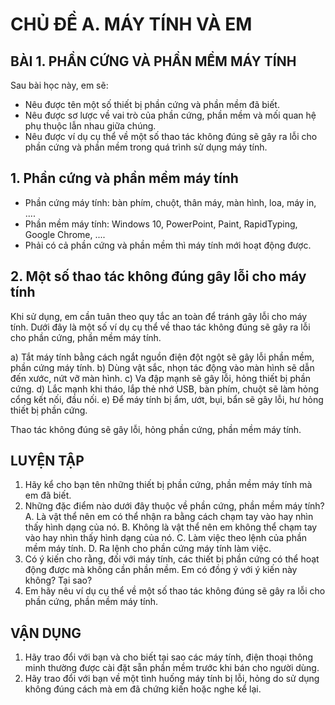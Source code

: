 # CHỦ ĐỀ A. MÁY TÍNH VÀ EM

## BÀI 1. PHẦN CỨNG VÀ PHẦN MỀM MÁY TÍNH

Sau bài học này, em sẽ:
- Nêu được tên một số thiết bị phần cứng và phần mềm đã biết.
- Nêu được sơ lược về vai trò của phần cứng, phần mềm và mối quan hệ phụ thuộc lẫn nhau giữa chúng.
- Nêu được ví dụ cụ thể về một số thao tác không đúng sẽ gây ra lỗi cho phần cứng và phần mềm trong quá trình sử dụng máy tính.

## 1. Phần cứng và phần mềm máy tính
- Phần cứng máy tính: bàn phím, chuột, thân máy, màn hình, loa, máy in, ....
- Phần mềm máy tính: Windows 10, PowerPoint, Paint, RapidTyping, Google Chrome, ....
- Phải có cả phần cứng và phần mềm thì máy tính mới hoạt động được.

## 2. Một số thao tác không đúng gây lỗi cho máy tính
Khi sử dụng, em cần tuân theo quy tắc an toàn để tránh gây lỗi cho máy tính. Dưới đây là một số ví dụ cụ thể về thao tác không đúng sẽ gây ra lỗi cho phần cứng, phần mềm máy tính.

a) Tắt máy tính bằng cách ngắt nguồn điện đột ngột sẽ gây lỗi phần mềm, phần cứng máy tính.
b) Dùng vật sắc, nhọn tác động vào màn hình sẽ dẫn đến xước, nứt vỡ màn hình.
c) Va đập mạnh sẽ gây lỗi, hỏng thiết bị phần cứng.
d) Lắc mạnh khi tháo, lắp thẻ nhớ USB, bàn phím, chuột sẽ làm hỏng cổng kết nối, đầu nối.
e) Để máy tính bị ẩm, ướt, bụi, bẩn sẽ gây lỗi, hư hỏng thiết bị phần cứng.

Thao tác không đúng sẽ gây lỗi, hỏng phần cứng, phần mềm máy tính.

## LUYỆN TẬP
1. Hãy kể cho bạn tên những thiết bị phần cứng, phần mềm máy tính mà em đã biết.
2. Những đặc điểm nào dưới đây thuộc về phần cứng, phần mềm máy tính?
A. Là vật thể nên em có thể nhận ra bằng cách chạm tay vào hay nhìn thấy hình dạng của nó.
B. Không là vật thể nên em không thể chạm tay vào hay nhìn thấy hình dạng của nó.
C. Làm việc theo lệnh của phần mềm máy tính.
D. Ra lệnh cho phần cứng máy tính làm việc.
3. Có ý kiến cho rằng, đối với máy tính, các thiết bị phần cứng có thể hoạt động được mà không cần phần mềm. Em có đồng ý với ý kiến này không? Tại sao?
4. Em hãy nêu ví dụ cụ thể về một số thao tác không đúng sẽ gây ra lỗi cho phần cứng, phần mềm máy tính.

## VẬN DỤNG
1. Hãy trao đổi với bạn và cho biết tại sao các máy tính, điện thoại thông minh thường được cài đặt sẵn phần mềm trước khi bán cho người dùng.
2. Hãy trao đổi với bạn về một tình huống máy tính bị lỗi, hỏng do sử dụng không đúng cách mà em đã chứng kiến hoặc nghe kể lại.
